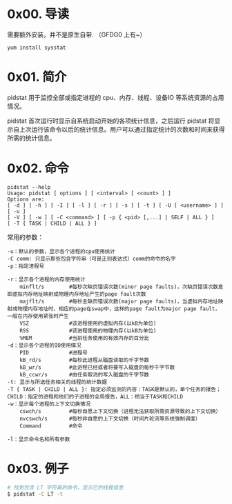 # 0x00. 导读

需要额外安装，并不是原生自带. （GFDG0 上有~）

```
yum install sysstat
```

# 0x01. 简介

pidstat 用于监控全部或指定进程的 cpu、内存、线程、设备IO 等系统资源的占用情况。

pidstat 首次运行时显示自系统启动开始的各项统计信息，之后运行 pidstat 将显示自上次运行该命令以后的统计信息。用户可以通过指定统计的次数和时间来获得所需的统计信息。

# 0x02. 命令

```
pidstat --help
Usage: pidstat [ options ] [ <interval> [ <count> ] ]
Options are:
[ -d ] [ -h ] [ -I ] [ -l ] [ -r ] [ -s ] [ -t ] [ -U [ <username> ] ] [ -u ]
[ -V ] [ -w ] [ -C <command> ] [ -p { <pid> [,...] | SELF | ALL } ]
[ -T { TASK | CHILD | ALL } ]
```

常用的参数：
```
-u：默认的参数，显示各个进程的cpu使用统计  
-C comm: 只显示那些包含字符串（可是正则表达式）comm的命令的名字
-p：指定进程号

-r：显示各个进程的内存使用统计  
    minflt/s		#每秒次缺页错误次数(minor page faults)，次缺页错误次数意即虚拟内存地址映射成物理内存地址产生的page fault次数
    majflt/s		#每秒主缺页错误次数(major page faults)，当虚拟内存地址映射成物理内存地址时，相应的page在swap中，这样的page fault为major page fault，一般在内存使用紧张时产生
    VSZ			    #该进程使用的虚拟内存(以kB为单位)
    RSS			    #该进程使用的物理内存(以kB为单位)
    %MEM	        #当前任务使用的有效内存的百分比
-d：显示各个进程的IO使用情况  
    PID			    #进程号
    kB_rd/s			#每秒此进程从磁盘读取的千字节数
    kB_wr/s			#此进程已经或者将要写入磁盘的每秒千字节数
    kB_ccwr/s	    #由任务取消的写入磁盘的千字节数
-t: 显示与所选任务相关的线程的统计数据
-T { TASK | CHILD | ALL }: 指定必须监测的内容：TASK是默认的，单个任务的报告；CHILD：指定的进程和他们的子进程的全局报告，ALL：相当于TASK和CHILD
-w：显示每个进程的上下文切换情况 
    cswch/s			#每秒自愿上下文切换（进程无法获取所需资源导致的上下文切换）
    nvcswch/s		#每秒非自愿的上下文切换（时间片轮流等系统强制调度）
    Command			#命令 

-l：显示命令名和所有参数
```

# 0x03. 例子

```bash
# 找到包含 LT 字符串的命令，显示它的线程信息
$ pidstat -C LT -t
```